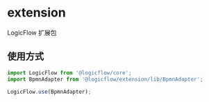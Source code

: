 # extension

LogicFlow 扩展包

## 使用方式

```js
import LogicFlow from '@logicflow/core';
import BpmnAdapter from '@logicflow/extension/lib/BpmnAdapter';

LogicFlow.use(BpmnAdapter);

```
